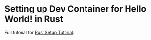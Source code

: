 # Setting up Dev Container for Hello World! in Rust
Full tutorial for [Rust Setup Tutorial](https://psap2.github.io/comp423-course-notes/tutorials/rust-setup/).
